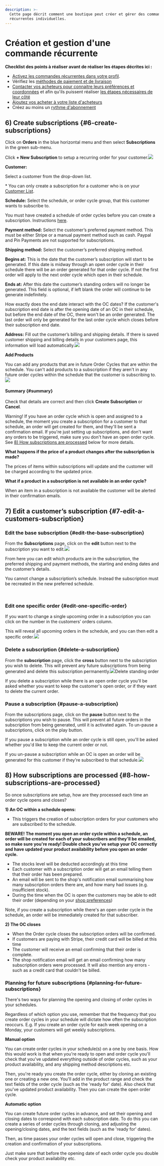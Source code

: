 ```yaml
---
description: >-
  Cette page décrit comment une boutique peut créer et gérer des commandes
  récurrentes individuelles.
---
```


# Création et gestion d'une commande récurrente

**Checklist des points à réaliser avant de réaliser les étapes décrites ici :**

* [Activez les commandes récurrentes dans votre profil](configuration.md#1-enable-subscriptions).​
* Vérifiez les [méthodes de paiement et de livraison](configuration.md#2-make-sure-you-have-shipping-and-payment-methods-setup)​
* [Contacter vos acheteurs pour connaitre leurs préférences et coordonnées](configuration.md#3-gather-information-from-your-customers) et afin qu'ils puissent réaliser [les étapes nécessaires de leur côté​](pour-lacheteur.md)
* [Ajoutez vos acheter à votre liste d'acheteurs](configuration.md#4-add-your-subscribers-to-your-customer-list)
* Créez au moins un [rythme d'abonnement​](configuration.md#create-a-schedule)

## 6\) Create subscriptions {#6-create-subscriptions}

Click on **Orders** in the blue horizontal menu and then select **Subscriptions** in the green sub-menu.

Click **+ New Subscription** to setup a recurring order for your customer.![](https://blobscdn.gitbook.com/v0/b/gitbook-28427.appspot.com/o/assets%2F-L9rgk4wEweX_zxXIzmW%2F-L9rgoFPNHO-1OtFNdJD%2F-L9rgzBfLKX7SSa9ud5Y%2Fnew%20subscription%20basic%20details.png?generation=1523500448627603&alt=media)

**Customer:**

Select a customer from the drop-down list.

\* You can only create a subscription for a customer who is on your [Customer List](https://guide.openfoodnetwork.org/advanced-features/shop-setup/customers).

**Schedule:** Select the schedule, or order cycle group, that this customer wants to subscribe to.

You must have created a schedule of order cycles before you can create a subscription. Instructions [here](https://guide.openfoodnetwork.org/advanced-features/subscriptions/subscriptions-configuration#2-schedules).

**Payment method:** Select the customer’s preferred payment method. This must be either Stripe or a manual payment method such as cash. Paypal and Pin Payments are not supported for subscriptions.

**Shipping method:** Select the customer’s preferred shipping method.

**Begins at:** This is the date that the customer’s subscription will start to be generated. If this date is midway through an open order cycle in their schedule there will be an order generated for that order cycle. If not the first order will apply to the next order cycle which open in their schedule.

**Ends at:** After this date the customer’s standing orders will no longer be generated. This field is optional, if left blank the order will continue to be generate indefinitely.

How exactly does the end date interact with the OC dates? If the customer's subscription end date is after the opening date of an OC in their schedule, but before the end date of the OC, there won't be an order generated. The last order will only be generated for the last order cycle which closes before their subscription end date.

**Address:** Fill out the customer’s billing and shipping details. If there is saved customer shipping and billing details in your customers page, this information will load automatically.![](https://blobscdn.gitbook.com/v0/b/gitbook-28427.appspot.com/o/assets%2F-L9rgk4wEweX_zxXIzmW%2F-L9rgoFPNHO-1OtFNdJD%2F-L9rgzD1kyo45SYhENKf%2FNew%20Subscription%20Address.png?generation=1523500449131034&alt=media)

**Add Products**

You can add any products that are in future Order Cycles that are within the schedule. You can't add products to a subscription if they aren't in any future order cycles within the schedule that the customer is subscribing to.![](https://blobscdn.gitbook.com/v0/b/gitbook-28427.appspot.com/o/assets%2F-L9rgk4wEweX_zxXIzmW%2F-L9rgoFPNHO-1OtFNdJD%2F-L9rgzDGblxfdeq1aeQG%2FNew%20subscription%20add%20products?generation=1523500449583522&alt=media)

#### Summary {#summary}

Check that details are correct and then click **Create Subscription** or **Cancel**.

Warning! If you have an order cycle which is open and assigned to a schedule, the moment you create a subscription for a customer to that schedule, an order will get created for them, and they'll be sent a confirmation email. If you're just setting up subscriptions, and don't want any orders to be triggered, make sure you don't have an open order cycle. See [8\) How subscriptions are processed](https://guide.openfoodnetwork.org/advanced-features/subscriptions/subscriptions-creating-and-managing-orders#8-how-subscriptions-are-processed) below for more details.

**What happens if the price of a product changes after the subscription is made?**

The prices of items within subscriptions will update and the customer will be charged according to the updated price.

**What if a product in a subscription is not available in an order cycle?**

When an item in a subscription is not available the customer will be alerted in their confirmation emails.

## 7\) Edit a customer’s subscription {#7-edit-a-customers-subscription}

### Edit the base subscription {#edit-the-base-subscription}

From the **Subscriptions** page, click on the **edit** button next to the subscription you want to edit.![](https://blobscdn.gitbook.com/v0/b/gitbook-28427.appspot.com/o/assets%2F-L9rgk4wEweX_zxXIzmW%2F-L9rgoFPNHO-1OtFNdJD%2F-L9rgzDfMHoBEuCKnYZd%2FEdit%20subscription?generation=1523500449584185&alt=media)

From here you can edit which products are in the subscription, the preferred shipping and payment methods, the starting and ending dates and the customer’s details.

 You cannot change a subscription’s schedule. Instead the subscription must be recreated in the new preferred schedule.

​

### Edit one specific order {#edit-one-specific-order}

If you want to change a single upcoming order in a subscription you can click on the number in the customers’ orders column.

This will reveal all upcoming orders in the schedule, and you can then edit a specific order.![](https://blobscdn.gitbook.com/v0/b/gitbook-28427.appspot.com/o/assets%2F-L9rgk4wEweX_zxXIzmW%2F-L9rgoFPNHO-1OtFNdJD%2F-L9rgzE72IstX9nFu03p%2FEdit%20single%20subscription%20order?generation=1523500450571937&alt=media)

### Delete a subscription {#delete-a-subscription}

From the **subscription** page, click the **cross** button next to the subscription you wish to delete. This will prevent any future subscriptions from being generated and delete this subscription permanently.![](https://openfoodnetwork.org/wp-content/uploads/2017/03/Delete-standing-order.png)Delete standing order

 If you delete a subscription while there is an open order cycle you'll be asked whether you want to keep the customer's open order, or if they want to delete the current order.

### Pause a subscription {#pause-a-subscription}

From the subscriptions page, click on the **pause** button next to the subscriptions you wish to pause. This will prevent all future orders in the subscription from being generated, until it is activated again. To un-pause a subscriptions, click on the play button.

 If you pause a subscription while an order cycle is still open, you'll be asked whether you'd like to keep the current order or not.

If you un-pause a subscription while an OC is open an order will be generated for this customer if they're subscribed to that schedule.![](https://blobscdn.gitbook.com/v0/b/gitbook-28427.appspot.com/o/assets%2F-L9rgk4wEweX_zxXIzmW%2F-L9rgoFPNHO-1OtFNdJD%2F-L9rgzEM-l1yT3rWCm0s%2FPause%20subscription?generation=1523500449629468&alt=media)

## 8\) How subscriptions are processed {#8-how-subscriptions-are-processed}

So once subscriptions are setup, how are they processed each time an order cycle opens and closes?

**1\) An OC within a schedule opens:**

* This triggers the creation of subscription orders for your customers who are subscribed to the schedule.

**BEWARE! The moment you open an order cycle within a schedule, an order will be created for each of your subscribers and they'll be emailed, so make sure you're ready! Double check you've setup your OC correctly and have updated your product availability before you open an order cycle.**

* The stocks level will be deducted accordingly at this time
* Each customer with a subscription order will get an email telling them that their order has been prepared.
* An email will be sent to the shop's notification email summarising how many subscription orders there are, and how many had issues \(e.g. insufficient stock\).
* During the time when the OC is open the customers may be able to edit their order \(depending on your [shop preferences](https://guide.openfoodnetwork.org/basic-features/enterprise-settings#shop-preferences)\)

Note, if you create a subscription while there's an open order cycle in the schedule, an order will be immediately created for that subscriber.

**2\) The OC closes**

* When the Order cycle closes the subscription orders will be confirmed.
* If customers are paying with Stripe, their credit card will be billed at this time
* The customer will receive an email confirming that their order is complete.
* The shop notification email will get an email confirming how many subscription orders were processed. It will also mention any errors - such as a credit card that couldn't be billed.

### Planning for future subscriptions {#planning-for-future-subscriptions}

There's two ways for planning the opening and closing of order cycles in your schedules.

Regardless of which option you use, remember that the frequency that you create order cycles in your schedule will dictate how often the subscription reoccurs. E.g. If you create an order cycle for each week opening on a Monday, your customers will get weekly subscriptions.

**Manual option**

You can create order cycles in your schedule\(s\) on a one by one basis. How this would work is that when you're ready to open and order cycle you'll check that you've updated everything outside of order cycles, such as your product availability, and any shipping method descriptions etc.

Then, you're ready you create the order cycle, either by cloning an existing one or creating a new one. You'll add in the product range and check the text fields of the order cycle \(such as the 'ready for' date\). Also check that you've updated product availability. Then you can create the open order cycle.

**Automatic option**

You can create future order cycles in advance, and set their opening and closing dates to correspond with each subscription date. To do this you can create a series of order cycles through cloning, and adjusting the opening/closing dates, and the text fields \(such as the 'ready for' dates\).

Then, as time passes your order cycles will open and close, triggering the creation and confirmation of your subscriptions.

Just make sure that before the opening date of each order cycle you double check your product availability etc.

